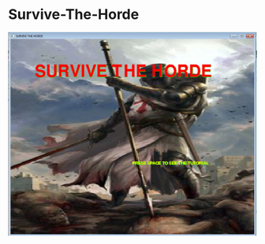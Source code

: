 # Survive-The-Horde
<img src="https://github.com/nyang3006/Survive-The-Horde/blob/master/gameimage.png">
